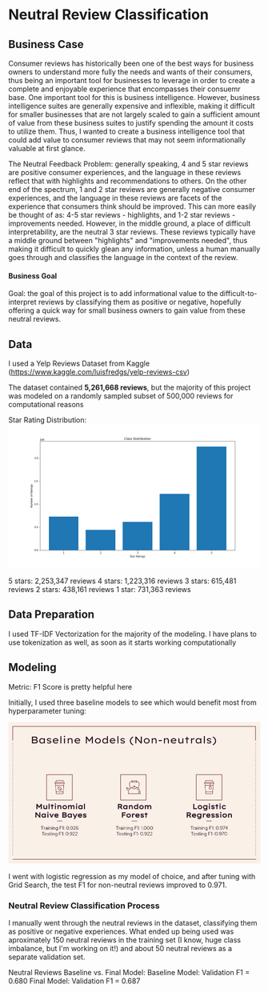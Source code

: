 # Neutral Review Classification

## Business Case
Consumer reviews has historically been one of the best ways for business owners to understand more fully the needs and wants of their consumers, thus being an important tool for businesses to leverage in order to create a complete and enjoyable experience that encompasses their consuemr base. One important tool for this is business intelligence. However, business intelligence suites are generally expensive and inflexible, making it difficult for smaller businesses that are not largely scaled to gain a sufficient amount of value from these business suites to justify spending the amount it costs to utilize them. Thus, I wanted to create a business intelligence tool that could add value to consumer reviews that may not seem informationally valuable at first glance. 

The Neutral Feedback Problem: generally speaking, 4 and 5 star reviews are positive consumer experiences, and the language in these reviews reflect that with highlights and recommendations to others. On the other end of the spectrum, 1 and 2 star reviews are generally negative consumer experiences, and the language in these reviews are facets of the experience that consumers think should be improved. This can more easily be thought of as: 4-5 star reviews - highlights, and 1-2 star reviews - improvements needed. However, in the middle ground, a place of difficult interpretability, are the neutral 3 star reviews. These reviews typically have a middle ground between "highlights" and "improvements needed", thus making it difficult to quickly glean any information, unless a human manually goes through and classifies the language in the context of the review. 

#### Business Goal
Goal: the goal of this project is to add informational value to the difficult-to-interpret reviews by classifying them as positive or negative, hopefully offering a quick way for small business owners to gain value from these neutral reviews. 

## Data 
I used a Yelp Reviews Dataset from Kaggle (https://www.kaggle.com/luisfredgs/yelp-reviews-csv)

The dataset contained **5,261,668 reviews**, but the majority of this project was modeled on a randomly sampled subset of 500,000 reviews for computational reasons

Star Rating Distribution: 
![](images/stars_distribution.png)

5 stars: 2,253,347 reviews
4 stars: 1,223,316 reviews
3 stars: 615,481 reviews
2 stars: 438,161 reviews
1 star: 731,363 reviews

## Data Preparation
I used TF-IDF Vectorization for the majority of the modeling. I have plans to use tokenization as well, as soon as it starts working computationally

## Modeling
Metric: F1 Score is pretty helpful here

Initially, I used three baseline models to see which would benefit most from hyperparameter tuning: 

![](images/baseline_models.png)

I went with logistic regression as my model of choice, and after tuning with Grid Search, the test F1 for non-neutral reviews improved to 0.971. 

### Neutral Review Classification Process

I manually went through the neutral reviews in the dataset, classifying them as positive or negative experiences. What ended up being used was aproximately 150 neutral reviews in the training set (I know, huge class imbalance, but I'm working on it!) and about 50 neutral reviews as a separate validation set. 

Neutral Reviews Baseline vs. Final Model: 
Baseline Model: Validation F1 = 0.680
Final Model: Validation F1 = 0.687
